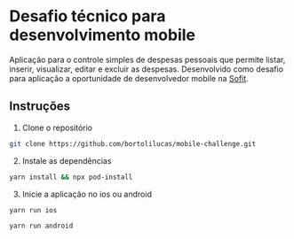 # Desafio técnico para desenvolvimento mobile

Aplicação para o controle simples de despesas pessoais que permite listar, inserir, visualizar, editar e excluir as despesas. Desenvolvido como desafio para aplicação a oportunidade de desenvolvedor mobile na [Sofit](https://sofit4.com.br).

## Instruções

1. Clone o repositório

```bash
git clone https://github.com/bortolilucas/mobile-challenge.git
```

2. Instale as dependências

```bash
yarn install && npx pod-install
```

3. Inicie a aplicação no ios ou android

```bash
yarn run ios
```

```bash
yarn run android
```
